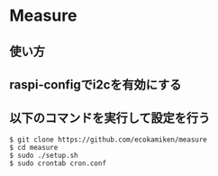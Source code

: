 # Measure

## 使い方

## raspi-configでi2cを有効にする

## 以下のコマンドを実行して設定を行う

```
$ git clone https://github.com/ecokamiken/measure
$ cd measure
$ sudo ./setup.sh
$ sudo crontab cron.conf
```
